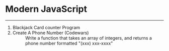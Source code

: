 # Modern JavaScript
<hr/>
<ol>
  <li>
    <dt> Blackjack Card counter Program </dt>
    <dd></dd>
  </li>
  <li>
    <dt> Create A Phone Number (Codewars) </dt>
    <dd>
      Write a function that takes an array of integers, and returns a phone number formatted "(xxx) xxx-xxxx"
    </dd>
  </li>
</ol>
